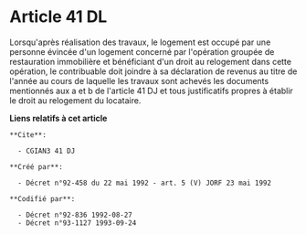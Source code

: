 # Article 41 DL

Lorsqu'après réalisation des travaux, le logement est occupé par une personne évincée d'un logement concerné par l'opération
groupée de restauration immobilière et bénéficiant d'un droit au relogement dans cette opération, le contribuable doit
joindre à sa déclaration de revenus au titre de l'année au cours de laquelle les travaux sont achevés les documents
mentionnés aux a et b de l'article 41 DJ et tous justificatifs propres à établir le droit au relogement du locataire.

**Liens relatifs à cet article**

	**Cite**:

	  - CGIAN3 41 DJ

	**Créé par**:

	  - Décret n°92-458 du 22 mai 1992 - art. 5 (V) JORF 23 mai 1992

	**Codifié par**:

	  - Décret n°92-836 1992-08-27
	  - Décret n°93-1127 1993-09-24
